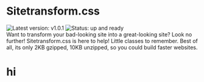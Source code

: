 # Sitetransform.css
![Latest version: v1.0.1](https://img.shields.io/badge/latest%20version-v1.0.1-royalblue?style=for-the-badge)  ![Status: up and ready](https://img.shields.io/badge/status-up%20and%20ready-lime?style=for-the-badge)<br>
Want to transform your bad-looking site into a great-looking site? Look no further! Sitetransform.css is here to help! Little classes to remember. Best of all, its only 2KB gzipped, 10KB unzipped, so you could build faster websites.
<h1>hi</h1>

